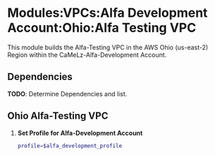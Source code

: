# Modules:VPCs:Alfa Development Account:Ohio:Alfa Testing VPC

This module builds the Alfa-Testing VPC in the AWS Ohio (us-east-2) Region within the CaMeLz-Alfa-Development Account.

## Dependencies

**TODO**: Determine Dependencies and list.

## Ohio Alfa-Testing VPC

1. **Set Profile for Alfa-Development Account**

    ```bash
    profile=$alfa_development_profile
    ```
